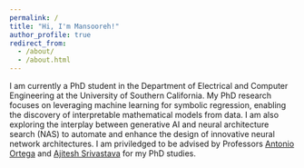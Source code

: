 ```yaml
---
permalink: /
title: "Hi, I'm Mansooreh!"
author_profile: true
redirect_from: 
  - /about/
  - /about.html
---
```


I am currently a PhD student in the Department of Electrical and Computer Engineering at the University of Southern California.
My PhD research focuses on leveraging machine learning for symbolic 
regression, enabling the discovery of interpretable mathematical models 
from data. I am also exploring the interplay between generative AI and 
neural architecture search (NAS) to automate and enhance the design of 
innovative neural network architectures. 
I am priviledged to be advised by Professors <a href="https://scholar.google.com/citations?hl=en&user=K4bCJYcAAAAJ">Antonio Ortega</a> and
<a href="https://scholar.google.com/citations?hl=en&user=5NtH-JcAAAAJ"> Ajitesh Srivastava</a>
for my PhD studies. 

